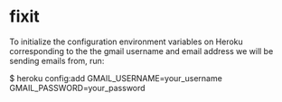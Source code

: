 fixit
=====

To initialize the configuration environment variables on Heroku corresponding to the the gmail username and email address we will be sending emails from, run:

$ heroku config:add GMAIL_USERNAME=your_username GMAIL_PASSWORD=your_password

